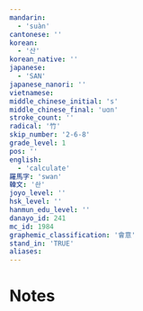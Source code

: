 ```yaml
---
mandarin:
  - 'suàn'
cantonese: ''
korean:
  - '산'
korean_native: ''
japanese:
  - 'SAN'
japanese_nanori: ''
vietnamese:
middle_chinese_initial: 's'
middle_chinese_final: 'uɑn'
stroke_count: ''
radical: '竹'
skip_number: '2-6-8'
grade_level: 1
pos: ''
english:
  - 'calculate'
羅馬字: 'swan'
韓文: '솬'
joyo_level: ''
hsk_level: ''
hanmun_edu_level: ''
danayo_id: 241
mc_id: 1984
graphemic_classification: '會意'
stand_in: 'TRUE'
aliases:
---
```


# Notes
